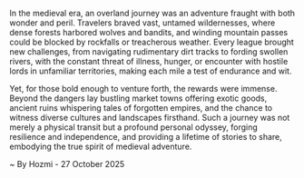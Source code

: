 
In the medieval era, an overland journey was an adventure fraught with both wonder and peril. Travelers braved vast, untamed wildernesses, where dense forests harbored wolves and bandits, and winding mountain passes could be blocked by rockfalls or treacherous weather. Every league brought new challenges, from navigating rudimentary dirt tracks to fording swollen rivers, with the constant threat of illness, hunger, or encounter with hostile lords in unfamiliar territories, making each mile a test of endurance and wit.

Yet, for those bold enough to venture forth, the rewards were immense. Beyond the dangers lay bustling market towns offering exotic goods, ancient ruins whispering tales of forgotten empires, and the chance to witness diverse cultures and landscapes firsthand. Such a journey was not merely a physical transit but a profound personal odyssey, forging resilience and independence, and providing a lifetime of stories to share, embodying the true spirit of medieval adventure.

~ By Hozmi - 27 October 2025
